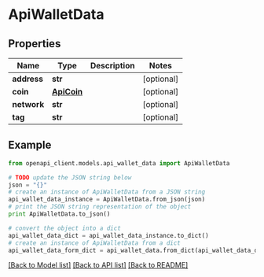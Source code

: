# ApiWalletData


## Properties
Name | Type | Description | Notes
------------ | ------------- | ------------- | -------------
**address** | **str** |  | [optional] 
**coin** | [**ApiCoin**](ApiCoin.md) |  | [optional] 
**network** | **str** |  | [optional] 
**tag** | **str** |  | [optional] 

## Example

```python
from openapi_client.models.api_wallet_data import ApiWalletData

# TODO update the JSON string below
json = "{}"
# create an instance of ApiWalletData from a JSON string
api_wallet_data_instance = ApiWalletData.from_json(json)
# print the JSON string representation of the object
print ApiWalletData.to_json()

# convert the object into a dict
api_wallet_data_dict = api_wallet_data_instance.to_dict()
# create an instance of ApiWalletData from a dict
api_wallet_data_form_dict = api_wallet_data.from_dict(api_wallet_data_dict)
```
[[Back to Model list]](../README.md#documentation-for-models) [[Back to API list]](../README.md#documentation-for-api-endpoints) [[Back to README]](../README.md)


